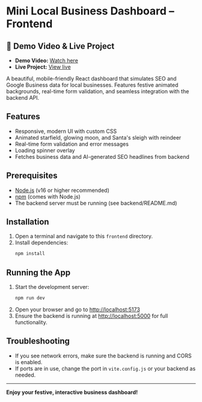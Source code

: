 # Mini Local Business Dashboard – Frontend

## 🚀 Demo Video & Live Project
- **Demo Video:** [Watch here](https://your-demo-video-link.com)
- **Live Project:** [View live](https://your-live-project-url.com)

A beautiful, mobile-friendly React dashboard that simulates SEO and Google Business data for local businesses. Features festive animated backgrounds, real-time form validation, and seamless integration with the backend API.

## Features
- Responsive, modern UI with custom CSS
- Animated starfield, glowing moon, and Santa's sleigh with reindeer
- Real-time form validation and error messages
- Loading spinner overlay
- Fetches business data and AI-generated SEO headlines from backend

## Prerequisites
- [Node.js](https://nodejs.org/) (v16 or higher recommended)
- [npm](https://www.npmjs.com/) (comes with Node.js)
- The backend server must be running (see backend/README.md)

## Installation
1. Open a terminal and navigate to this `frontend` directory.
2. Install dependencies:
   ```bash
   npm install
   ```

## Running the App
1. Start the development server:
   ```bash
   npm run dev
   ```
2. Open your browser and go to [http://localhost:5173](http://localhost:5173)
3. Ensure the backend is running at [http://localhost:5000](http://localhost:5000) for full functionality.

## Troubleshooting
- If you see network errors, make sure the backend is running and CORS is enabled.
- If ports are in use, change the port in `vite.config.js` or your backend as needed.

---

**Enjoy your festive, interactive business dashboard!**
